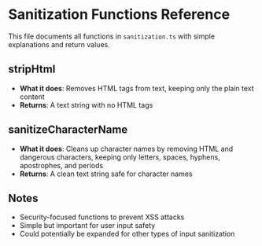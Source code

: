 # Sanitization Functions Reference

This file documents all functions in `sanitization.ts` with simple explanations and return values.

## **stripHtml**
- **What it does**: Removes HTML tags from text, keeping only the plain text content
- **Returns**: A text string with no HTML tags

## **sanitizeCharacterName**
- **What it does**: Cleans up character names by removing HTML and dangerous characters, keeping only letters, spaces, hyphens, apostrophes, and periods
- **Returns**: A clean text string safe for character names

## Notes
- Security-focused functions to prevent XSS attacks
- Simple but important for user input safety
- Could potentially be expanded for other types of input sanitization